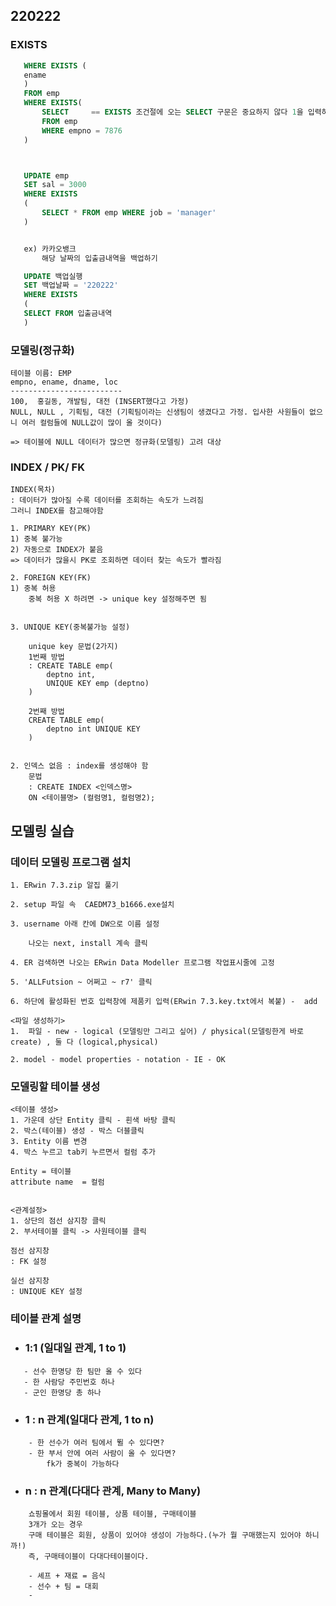 ## 220222

### EXISTS
 ``` sql   
    WHERE EXISTS (
    ename
    )
    FROM emp
    WHERE EXISTS(
        SELECT     == EXISTS 조건절에 오는 SELECT 구문은 중요하지 않다 1을 입력하던 ename을 입력하던 결과는 메인쿼리의 ename으로 나옴!!
        FROM emp
        WHERE empno = 7876
    )



    UPDATE emp
    SET sal = 3000
    WHERE EXISTS
    (
        SELECT * FROM emp WHERE job = 'manager' 
    )


    ex) 카카오뱅크
        해당 날짜의 입출금내역을 백업하기

    UPDATE 백업실행
    SET 백업날짜 = '220222'
    WHERE EXISTS
    (
    SELECT FROM 입출금내역 
    )

```    
### 모델링(정규화)

    테이블 이름: EMP
    empno, ename, dname, loc
    -------------------------
    100,  홍길동, 개발팀, 대전 (INSERT했다고 가정) 
    NULL, NULL , 기획팀, 대전 (기획팀이라는 신생팀이 생겼다고 가정. 입사한 사원들이 없으니 여러 컬럼들에 NULL값이 많이 올 것이다)

    => 테이블에 NULL 데이터가 많으면 정규화(모델링) 고려 대상


### INDEX / PK/ FK

    INDEX(목차)
    : 데이터가 많아질 수록 데이터를 조회하는 속도가 느려짐
    그러니 INDEX를 참고해야함

    1. PRIMARY KEY(PK)
    1) 중복 불가능
    2) 자동으로 INDEX가 붙음 
    => 데이터가 많을시 PK로 조회하면 데이터 찾는 속도가 빨라짐

    2. FOREIGN KEY(FK)
    1) 중복 허용 
        중복 허용 X 하려면 -> unique key 설정해주면 됨
        
    
    3. UNIQUE KEY(중복불가능 설정)
    
        unique key 문법(2가지)
        1번째 방법
        : CREATE TABLE emp(
            deptno int,
            UNIQUE KEY emp (deptno)
        )

        2번째 방법
        CREATE TABLE emp(
            deptno int UNIQUE KEY 
        )


    2. 인덱스 없음 : index를 생성해야 함
        문법 
        : CREATE INDEX <인덱스명>
        ON <테이블명> (컬럼명1, 컬럼명2);


## 모델링 실습

### 데이터 모델링 프로그램 설치 
    1. ERwin 7.3.zip 알집 풀기
    
    2. setup 파일 속  CAEDM73_b1666.exe설치
    
    3. username 아래 칸에 DW으로 이름 설정 
    
        나오는 next, install 계속 클릭
        
    4. ER 검색하면 나오는 ERwin Data Modeller 프로그램 작업표시줄에 고정
    
    5. 'ALLFutsion ~ 어쩌고 ~ r7' 클릭 
    
    6. 하단에 활성화된 번호 입력창에 제품키 입력(ERwin 7.3.key.txt에서 복붙) -  add 

    <파일 생성하기>
    1.  파일 - new - logical (모델링만 그리고 싶어) / physical(모델링한게 바로 create) , 둘 다 (logical,physical)

    2. model - model properties - notation - IE - OK


### 모델링할 테이블 생성
    <테이블 생성>
    1. 가운데 상단 Entity 클릭 - 흰색 바탕 클릭 
    2. 박스(테이블) 생성 - 박스 더블클릭 
    3. Entity 이름 변경 
    4. 박스 누르고 tab키 누르면서 컬럼 추가

    Entity = 테이블
    attribute name  = 컬럼


    <관계설정>
    1. 상단의 점선 삼지창 클릭
    2. 부서테이블 클릭 -> 사원테이블 클릭 

    점선 삼지창
    : FK 설정

    실선 삼지창 
    : UNIQUE KEY 설정

### 테이블 관계 설명

- ### 1:1 (일대일 관계, 1 to 1)
 ```   
    - 선수 한명당 한 팀만 올 수 있다
    - 한 사람당 주민번호 하나
    - 군인 한명당 총 하나 
```

- ### 1 : n 관계(일대다 관계, 1 to n)
```
    - 한 선수가 여러 팀에서 뛸 수 있다면? 
    - 한 부서 안에 여러 사람이 올 수 있다면?
        fk가 중복이 가능하다
```    
- ###  n : n 관계(다대다 관계, Many to Many)    
```   
    쇼핑몰에서 회원 테이블, 상품 테이블, 구매테이블
    3개가 오는 경우
    구매 테이블은 회원, 상품이 있어야 생성이 가능하다.(누가 뭘 구매했는지 있어야 하니까!) 
    즉, 구매테이블이 다대다테이블이다.

    - 셰프 + 재료 = 음식
    - 선수 + 팀 = 대회
    - 
```
